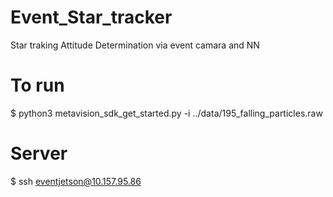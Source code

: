 # Event_Star_tracker
 Star traking Attitude Determination via event camara and NN

# To run 
 $ python3 metavision_sdk_get_started.py -i ../data/195_falling_particles.raw

# Server 
$ ssh eventjetson@10.157.95.86